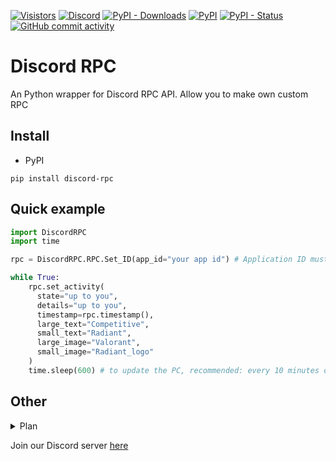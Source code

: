 [![Visistors](https://visitor-badge.glitch.me/badge?page_id=LyQuid12.discord-rpc)](https://github.com/EterNomm/Chathon)
[![Discord](https://img.shields.io/discord/887650006977347594?label=EterNomm&logo=discord)](https://discord.gg/qpT2AeYZRN)
[![PyPI - Downloads](https://img.shields.io/pypi/dm/discord-rpc?label=PyPI%20Downloads&logo=pypi)](https://pypi.org/project/discord-rpc)
[![PyPI](https://img.shields.io/pypi/v/discord-rpc?label=PyPI%20Version&logo=pypi)](https://pypi.org/project/discord-rpc)
[![PyPI - Status](https://img.shields.io/pypi/status/discord-rpc?label=Packages%20Status&logo=pypi)](https://pypi.org/project/discord-rpc)
[![GitHub commit activity](https://img.shields.io/github/commit-activity/y/LyQuid12/discord-rpc?label=Commit%20Activity&logo=github)](https://github.com/LyQuid12/discord-rpc)

# Discord RPC
An Python wrapper for Discord RPC API. Allow you to make own custom RPC

## Install
- PyPI
```
pip install discord-rpc
```

## Quick example
```py
import DiscordRPC
import time

rpc = DiscordRPC.RPC.Set_ID(app_id="your app id") # Application ID must string

while True:
    rpc.set_activity(
      state="up to you", 
      details="up to you", 
      timestamp=rpc.timestamp(), 
      large_text="Competitive", 
      small_text="Radiant", 
      large_image="Valorant", 
      small_image="Radiant_logo"
    )
    time.sleep(600) # to update the PC, recommended: every 10 minutes or 600 seconds
```

## Other
<details>
    <summary>Plan</summary>
    <br>
    <ul>
        <li>RPC Button</li>
        <p>Added button feature to RPC</p>
    </ul>
</details>

Join our Discord server [here](https://discord.gg/qpT2AeYZRN)
